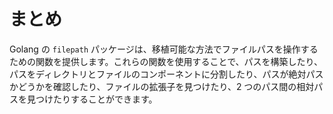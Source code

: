 # まとめ

Golang の `filepath` パッケージは、移植可能な方法でファイルパスを操作するための関数を提供します。これらの関数を使用することで、パスを構築したり、パスをディレクトリとファイルのコンポーネントに分割したり、パスが絶対パスかどうかを確認したり、ファイルの拡張子を見つけたり、2 つのパス間の相対パスを見つけたりすることができます。
